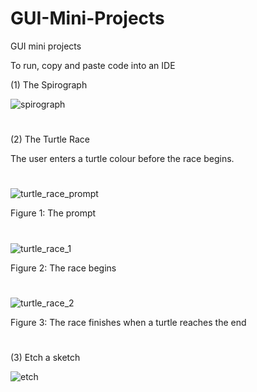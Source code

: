 # GUI-Mini-Projects
GUI mini projects

To run, copy and paste code into an IDE


(1) The Spirograph

![spirograph](https://user-images.githubusercontent.com/96390217/183493446-34058fbc-1a0c-47f7-bf82-7ce481aa0444.PNG)
#

(2) The Turtle Race

The user enters a turtle colour before the race begins.
#
![turtle_race_prompt](https://user-images.githubusercontent.com/96390217/183493829-df655c65-db47-435e-b4c7-cdfa79b381b1.PNG)

Figure 1: The prompt
#
![turtle_race_1](https://user-images.githubusercontent.com/96390217/183493835-c8606afb-1623-4378-853d-b0b52c3b1f13.PNG)

Figure 2: The race begins
#
![turtle_race_2](https://user-images.githubusercontent.com/96390217/183493845-2fa007f7-ea56-49d7-8fb0-f3261f94ebeb.PNG)

Figure 3: The race finishes when a turtle reaches the end
#

(3) Etch a sketch

![etch](https://user-images.githubusercontent.com/96390217/183495019-92566e9a-1d93-423c-97ea-27258bb4a783.PNG)
